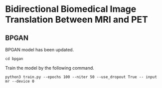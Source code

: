 # Bidirectional Biomedical Image Translation Between MRI and PET

## BPGAN

BPGAN model has been updated.

```
cd bpgan
```

Train the model by the following command.

```
python3 train.py --epochs 100 --niter 50 --use_dropout True -- input mr --device 0
```
